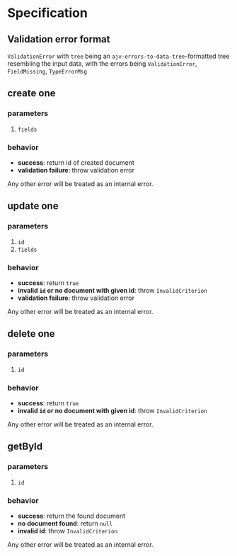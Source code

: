 # Specification
## Validation error format
`ValidationError` with `tree` being an `ajv-errors-to-data-tree`-formatted tree resembling the input data, with the errors being `ValidationError`, `FieldMissing`, `TypeErrorMsg`

## create one
### parameters
1. `fields`

### behavior
* **success**: return id of created document
* **validation failure**: throw validation error

Any other error will be treated as an internal error.

## update one
### parameters
1. `id`
2. `fields`

### behavior
* **success**: return `true`
* **invalid `id` or no document with given id**: throw `InvalidCriterion`
* **validation failure**: throw validation error

Any other error will be treated as an internal error.

## delete one
### parameters
1. `id`

### behavior
* **success**: return `true`
* **invalid `id` or no document with given id**: throw `InvalidCriterion`

Any other error will be treated as an internal error.

## getById
### parameters
1. `id`

### behavior
* **success**: return the found document
* **no document found**: return `null`
* **invalid id**: throw `InvalidCriterion`

Any other error will be treated as an internal error.
